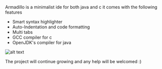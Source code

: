 Armadillo  is a minimalist ide for both java and c it comes with the following features 

<ul>
  <li>Smart syntax highlighter</li>
  <li>Auto-Indentation and code formatting</li>
  <li>Multi tabs</li>
  <li>GCC compiler for c </li>
  <li>OpenJDK's compiler for java</li>
</ul>



![alt text](https://i.ibb.co/P9dfXSZ/Screenshot-from-2019-05-12-02-29-00.png)

The project will continue growing and any help will be welcomed :) 
